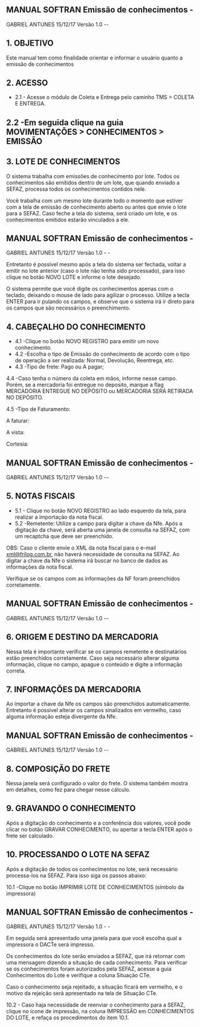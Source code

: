 <!-- image -->

## MANUAL SOFTRAN   Emissão de conhecimentos -

GABRIEL ANTUNES   15/12/17   Versão 1.0 --

## 1. OBJETIVO

Este manual tem como finalidade orientar e informar o usuário quanto a emissão de conhecimentos

## 2. ACESSO

- 2.1 - Acesse o módulo de Coleta e Entrega pelo caminho TMS &gt; COLETA E ENTREGA.

<!-- image -->

<!-- image -->

## 2.2 -Em seguida clique na guia MOVIMENTAÇÕES &gt; CONHECIMENTOS &gt; EMISSÃO

<!-- image -->

## 3. LOTE DE CONHECIMENTOS

O sistema trabalha com emissões de conhecimento por lote. Todos os conhecimentos são emitidos dentro de um lote, que quando enviado a SEFAZ, processa todos os conhecimentos contidos nele.

Você trabalha com um mesmo lote durante todo o momento que estiver com a tela de emissão de conhecimento aberto ou antes que envie o lote para a SEFAZ. Caso feche a tela do sistema, será criado um lote, e os conhecimentos emitidos estarão vinculados a ele.

<!-- image -->

## MANUAL SOFTRAN   Emissão de conhecimentos -

GABRIEL ANTUNES   15/12/17   Versão 1.0 - -

Entretanto é possível mesmo após a tela do sistema ser fechada, voltar a emitir no lote anterior (caso o lote não tenha sido processado), para isso clique no botão NOVO LOTE e informe o lote desejado.

O sistema permite que você digite os conhecimentos apenas com o teclado, deixando o mouse de lado para agilizar o processo. Utilize a tecla ENTER para ir pulando os campos, e observe que o sistema irá ir direto para os campos que são necessários o preenchimento.

<!-- image -->

## 4. CABEÇALHO DO CONHECIMENTO

<!-- image -->

- 4.1 -Clique no botão NOVO REGISTRO para emitir um novo conhecimento.
- 4.2 -Escolha o tipo de Emissão do conhecimento de acordo com o tipo de operação a ser realizada: Normal, Devolução, Reentrega, etc.
- 4.3 -Tipo de frete: Pago ou A pagar;

4.4 -Caso tenha o número da coleta em mãos, informe nesse campo. Porém, se a mercadoria foi entregue no deposito, marque a flag MERCADORIA ENTREGUE NO DEPÓSITO ou MERCADORIA SERÁ RETIRADA NO DEPÓSITO.

4.5 -Tipo de Faturamento:

A faturar:

A vista:

Cortesia:

<!-- image -->

## MANUAL SOFTRAN   Emissão de conhecimentos -

GABRIEL ANTUNES   15/12/17   Versão 1.0 --

## 5. NOTAS FISCAIS

<!-- image -->

- 5.1 - Clique no botão NOVO REGISTRO ao lado esquerdo da tela, para realizar a importação da nota fiscal.
- 5.2 -Remetente: Utilize a campo para digitar a chave da Nfe. Após a digitação da chave, será aberta uma janela de consulta na SEFAZ, com um recaptcha que deve ser preenchido.

OBS: Caso o cliente envie o XML da nota fiscal para o e-mail xml@frilog.com.br, não haverá necessidade de consulta na SEFAZ. Ao digitar a chave da Nfe o sistema irá buscar no banco de dados as informações da nota fiscal.

Verifique se os campos com as informações da NF foram preenchidos corretamente.

<!-- image -->

## MANUAL SOFTRAN   Emissão de conhecimentos -

GABRIEL ANTUNES   15/12/17   Versão 1.0 --

## 6. ORIGEM E DESTINO DA MERCADORIA

<!-- image -->

Nessa tela é importante verificar se os campos remetente e destinatários estão preenchidos corretamente. Caso seja necessário alterar alguma informação, clique no campo, apague o conteúdo e digite a informação correta.

## 7. INFORMAÇÕES DA MERCADORIA

<!-- image -->

Ao importar a chave da Nfe os campos são preenchidos automaticamente. Entretanto é possível alterar os campos sinalizados em vermelho, caso alguma informação esteja divergente da Nfe.

<!-- image -->

## MANUAL SOFTRAN   Emissão de conhecimentos -

GABRIEL ANTUNES   15/12/17   Versão 1.0 --

## 8. COMPOSIÇÃO DO FRETE

<!-- image -->

Nessa janela será configurado o valor do frete. O sistema também mostra em detalhes, como fez para chegar nesse cálculo.

## 9. GRAVANDO O CONHECIMENTO

Após a digitação do conhecimento e a conferência dos valores, você pode clicar no botão GRAVAR CONHECIMENTO, ou apertar a tecla ENTER após o frete ser calculado.

<!-- image -->

## 10. PROCESSANDO O LOTE NA SEFAZ

Após a digitação de todos os conhecimentos no lote, será necessário processa-los na SEFAZ. Para isso siga os passos abaixo:

10.1 -Clique no botão IMPRIMIR LOTE DE CONHECIMENTOS (símbolo da impressora)

<!-- image -->

<!-- image -->

## MANUAL SOFTRAN   Emissão de conhecimentos -

GABRIEL ANTUNES   15/12/17   Versão 1.0 - -

Em seguida será apresentado uma janela para que você escolha qual a impressora o DACTe será impresso.

Os conhecimentos do lote serão enviados a SEFAZ, que irá retornar com uma mensagem dizendo a situação de cada conhecimento. Para verificar se os conhecimentos foram autorizados pela SEFAZ, acesse a guia Conhecimentos do Lote e verifique a coluna Situação CTe.

Caso o conhecimento seja rejeitado, a situação ficará em vermelho, e o motivo da rejeição será apresentado na tela de Situação CTe.

<!-- image -->

10.2 - Caso haja necessidade de reenviar o conhecimento para a SEFAZ, clique no ícone de impressão, na coluna IMPRESSÃO em CONHECIMENTOS DO LOTE, e refaça os procedimentos do item 10.1.

<!-- image -->
